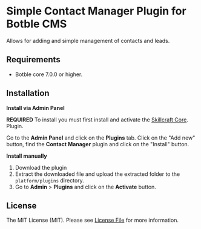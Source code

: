 # Simple Contact Manager Plugin for Botble CMS

Allows for adding and simple management of contacts and leads.

## Requirements

- Botble core 7.0.0 or higher.

## Installation

**Install via Admin Panel**

**REQUIRED** To install you must first install and activate the [Skillcraft Core](https://github.com/skillcraft-io/skillcraft-core). Plugin.

Go to the **Admin Panel** and click on the **Plugins** tab. Click on the "Add new" button, find the **Contact Manager** plugin and click on the "Install" button.


**Install manually**

1. Download the plugin
2. Extract the downloaded file and upload the extracted folder to the `platform/plugins` directory.
3. Go to **Admin** > **Plugins** and click on the **Activate** button.

## License

The MIT License (MIT). Please see [License File](LICENSE) for more information.